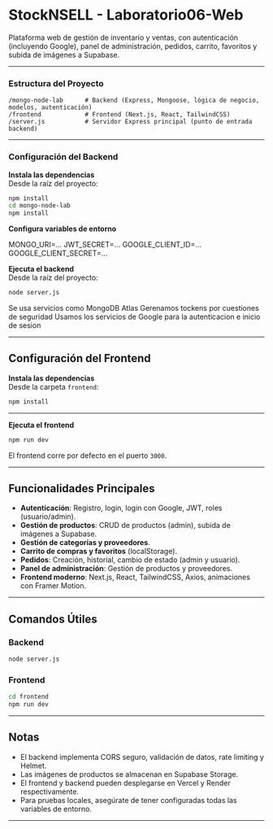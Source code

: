 # StockNSELL - Laboratorio06-Web
 Plataforma web de gestión de inventario y ventas, con autenticación (incluyendo Google), panel de administración, pedidos, carrito, favoritos y subida de imágenes a Supabase.

---

 ### Estructura del Proyecto

```
/mongo-node-lab      # Backend (Express, Mongoose, lógica de negocio, modelos, autenticación)
/frontend            # Frontend (Next.js, React, TailwindCSS)
/server.js           # Servidor Express principal (punto de entrada backend)
```

---

### Configuración del Backend

**Instala las dependencias**  
   Desde la raíz del proyecto:

   ```sh
   npm install
   cd mongo-node-lab
   npm install
   ```


**Configura variables de entorno**  

MONGO_URI=...
JWT_SECRET=...
GOOGLE_CLIENT_ID=...
GOOGLE_CLIENT_SECRET=...


**Ejecuta el backend**  
   Desde la raíz del proyecto:

   ```sh
   node server.js
   ```


Se usa servicios como MongoDB Atlas
Gerenamos tockens por cuestiones de seguridad
Usamos los servicios de Google para la autenticacion e inicio de sesion

---

## Configuración del Frontend

**Instala las dependencias**  
 Desde la carpeta `frontend`:

   ```sh
   npm install
   ```

---


**Ejecuta el frontend**  

   ```sh
   npm run dev
   ```

   El frontend corre por defecto en el puerto `3000`.

---

## Funcionalidades Principales

- **Autenticación**: Registro, login, login con Google, JWT, roles (usuario/admin).
- **Gestión de productos**: CRUD de productos (admin), subida de imágenes a Supabase.
- **Gestión de categorías y proveedores**.
- **Carrito de compras y favoritos** (localStorage).
- **Pedidos**: Creación, historial, cambio de estado (admin y usuario).
- **Panel de administración**: Gestión de productos y proveedores.
- **Frontend moderno**: Next.js, React, TailwindCSS, Axios, animaciones con Framer Motion.

---

## Comandos Útiles

### Backend

```sh
node server.js
```

### Frontend

```sh
cd frontend
npm run dev
```

---

## Notas

- El backend implementa CORS seguro, validación de datos, rate limiting y Helmet.
- Las imágenes de productos se almacenan en Supabase Storage.
- El frontend y backend pueden desplegarse en Vercel y Render respectivamente.
- Para pruebas locales, asegúrate de tener configuradas todas las variables de entorno.

---